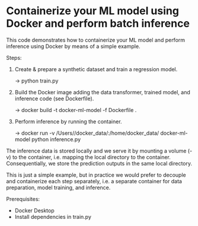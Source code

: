 # Containerize your ML model using Docker and perform batch inference

This code demonstrates how to containerize your ML model and perform inference using Docker by means of a simple example.

Steps:
1. Create & prepare a synthetic dataset and train a regression model.
    
    -> python train.py

2. Build the Docker image adding the data transformer, trained model, and inference code (see Dockerfile).
    
    -> docker build -t docker-ml-model -f Dockerfile .

3. Perform inference by running the container.
    
    -> docker run -v /Users/<placeholder>/docker_data/:/home/docker_data/ docker-ml-model python inference.py

The inference data is stored locally and we serve it by mounting a volume (-v) to the container, i.e. mapping the local directory to the container.
Consequentially, we store the prediction outputs in the same local directory.

This is just a simple example, but in practice we would prefer to decouple and containerize each step separately, i.e. a separate container for data preparation, model training, and inference.


Prerequisites:
- Docker Desktop
- Install dependencies in train.py
